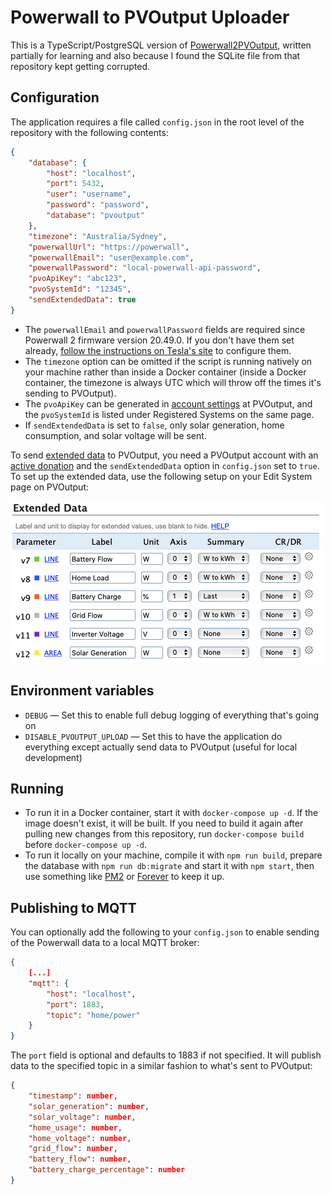 # Powerwall to PVOutput Uploader
This is a TypeScript/PostgreSQL version of [Powerwall2PVOutput](https://github.com/ekul135/Powerwall2PVOutput/), written partially for learning and also because I found the SQLite file from that repository kept getting corrupted.

## Configuration
The application requires a file called `config.json` in the root level of the repository with the following contents:

```json
{
    "database": {
        "host": "localhost",
        "port": 5432,
        "user": "username",
        "password": "password",
        "database": "pvoutput"
    },
    "timezone": "Australia/Sydney",
    "powerwallUrl": "https://powerwall",
    "powerwallEmail": "user@example.com",
    "powerwallPassword": "local-powerwall-api-password",
    "pvoApiKey": "abc123",
    "pvoSystemId": "12345",
    "sendExtendedData": true
}
```

* The `powerwallEmail` and `powerwallPassword` fields are required since Powerwall 2 firmware version 20.49.0. If you don't have them set already, [follow the instructions on Tesla's site](https://www.tesla.com/support/energy/powerwall/own/monitoring-from-home-network) to configure them.
* The `timezone` option can be omitted if the script is running natively on your machine rather than inside a Docker container (inside a Docker container, the timezone is always UTC which will throw off the times it's sending to PVOutput).
* The `pvoApiKey` can be generated in [account settings](https://pvoutput.org/account.jsp) at PVOutput, and the `pvoSystemId` is listed under Registered Systems on the same page.
* If `sendExtendedData` is set to `false`, only solar generation, home consumption, and solar voltage will be sent.

To send [extended data](https://pvoutput.org/help.html#extendeddata) to PVOutput, you need a PVOutput account with an [active donation](https://pvoutput.org/donate.jsp) and the `sendExtendedData` option in `config.json` set to `true`. To set up the extended data, use the following setup on your Edit System page on PVOutput:

![Extended data](images/extended-data.png)

## Environment variables
* `DEBUG` — Set this to enable full debug logging of everything that's going on
* `DISABLE_PVOUTPUT_UPLOAD` — Set this to have the application do everything except actually send data to PVOutput (useful for local development)

## Running
* To run it in a Docker container, start it with `docker-compose up -d`. If the image doesn't exist, it will be built. If you need to build it again after pulling new changes from this repository, run `docker-compose build` before `docker-compose up -d`.
* To run it locally on your machine, compile it with `npm run build`, prepare the database with `npm run db:migrate` and start it with `npm start`, then use something like [PM2](https://pm2.keymetrics.io) or [Forever](https://www.npmjs.com/package/forever) to keep it up.

## Publishing to MQTT
You can optionally add the following to your `config.json` to enable sending of the Powerwall data to a local MQTT broker:

```json
{
    [...]
    "mqtt": {
        "host": "localhost",
        "port": 1883,
        "topic": "home/power"
    }
}
```

The `port` field is optional and defaults to 1883 if not specified. It will publish data to the specified topic in a similar fashion to what's sent to PVOutput:

```json
{
    "timestamp": number,
    "solar_generation": number,
    "solar_voltage": number,
    "home_usage": number,
    "home_voltage": number,
    "grid_flow": number,
    "battery_flow": number,
    "battery_charge_percentage": number
}
```
